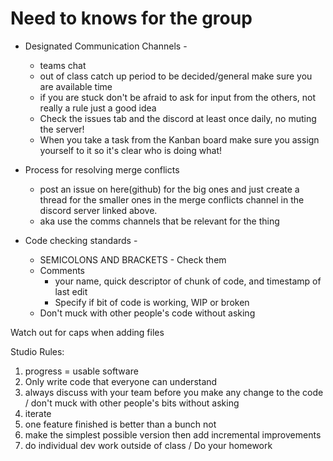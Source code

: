 # Need to knows for the group

- Designated Communication Channels -
  * teams chat
  * out of class catch up period to be decided/general make sure you are available time
  * if you are stuck don't be afraid to ask for input from the others, not really a rule just a good idea
  * Check the issues tab and the discord at least once daily, no muting the server!
  * When you take a task from the Kanban board make sure you assign yourself to it so it's clear who is doing what!
  


- Process for resolving merge conflicts
  * post an issue on here(github) for the big ones and just create a thread for the smaller ones in the merge conflicts channel in the discord server linked above.
  * aka use the comms channels that be relevant for the thing

- Code checking standards -
  * SEMICOLONS AND BRACKETS - Check them
  * Comments
     * your name, quick descriptor of chunk of code, and timestamp of last edit 
     * Specify if bit of code is working, WIP or broken
  * Don't muck with other people's code without asking

Watch out for caps when adding files


Studio Rules:
1) progress = usable software
2) Only write code that everyone can understand
3) always discuss with your team before you make any change to the code / don't muck with other people's bits without asking
4) iterate
5) one feature finished is better than a bunch not
6) make the simplest possible version then add incremental improvements
7) do individual dev work outside of class / Do your homework

